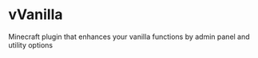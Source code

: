 # vVanilla
Minecraft plugin that enhances your vanilla functions by admin panel and utility options 
